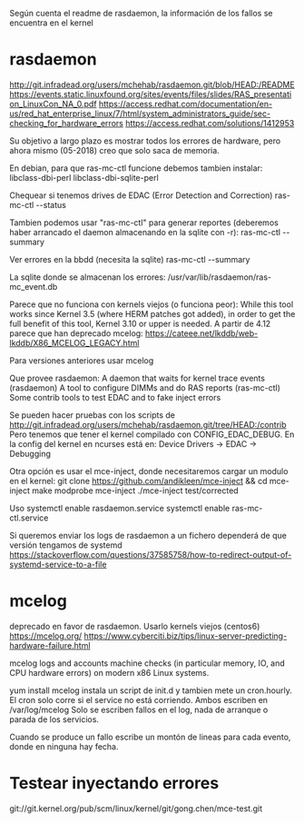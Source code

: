 Según cuenta el readme de rasdaemon, la información de los fallos se encuentra en el kernel

# rasdaemon
http://git.infradead.org/users/mchehab/rasdaemon.git/blob/HEAD:/README
https://events.static.linuxfound.org/sites/events/files/slides/RAS_presentation_LinuxCon_NA_0.pdf
https://access.redhat.com/documentation/en-us/red_hat_enterprise_linux/7/html/system_administrators_guide/sec-checking_for_hardware_errors
https://access.redhat.com/solutions/1412953

Su objetivo a largo plazo es mostrar todos los errores de hardware, pero ahora mismo (05-2018) creo que solo saca de memoria.

En debian, para que ras-mc-ctl funcione debemos tambien instalar: libclass-dbi-perl libclass-dbi-sqlite-perl

Chequear si tenemos drives de EDAC (Error Detection and Correction)
ras-mc-ctl --status

Tambien podemos usar "ras-mc-ctl" para generar reportes (deberemos haber arrancado el daemon almacenando en la sqlite con -r):
ras-mc-ctl --summary

Ver errores en la bbdd (necesita la sqlite)
ras-mc-ctl --summary

La sqlite donde se almacenan los errores:
/usr/var/lib/rasdaemon/ras-mc_event.db


Parece que no funciona con kernels viejos (o funciona peor):
While this tool works since Kernel 3.5 (where HERM patches got added), in order to get the full benefit of this tool, Kernel 3.10 or upper is needed.
A partir de 4.12 parece que han deprecado mcelog: https://cateee.net/lkddb/web-lkddb/X86_MCELOG_LEGACY.html

Para versiones anteriores usar mcelog

Que provee rasdaemon:
  A daemon that waits for kernel trace events (rasdaemon)
  A tool to configure DIMMs and do RAS reports (ras-mc-ctl)
  Some contrib tools to test EDAC and to fake inject errors


Se pueden hacer pruebas con los scripts de http://git.infradead.org/users/mchehab/rasdaemon.git/tree/HEAD:/contrib
Pero tenemos que tener el kernel compilado con CONFIG_EDAC_DEBUG.
  En la config del kernel en ncurses está en: Device Drivers -> EDAC -> Debugging

Otra opción es usar el mce-inject, donde necesitaremos cargar un modulo en el kernel:
git clone https://github.com/andikleen/mce-inject && cd mce-inject
make
modprobe mce-inject
./mce-inject test/corrected


Uso
systemctl enable rasdaemon.service
systemctl enable ras-mc-ctl.service

Si queremos enviar los logs de rasdaemon a un fichero dependerá de que versión tengamos de systemd
https://stackoverflow.com/questions/37585758/how-to-redirect-output-of-systemd-service-to-a-file



# mcelog
deprecado en favor de rasdaemon. Usarlo kernels viejos (centos6)
https://mcelog.org/
https://www.cyberciti.biz/tips/linux-server-predicting-hardware-failure.html

mcelog logs and accounts machine checks (in particular memory, IO, and CPU hardware errors) on modern x86 Linux systems.

yum install mcelog
instala un script de init.d y tambien mete un cron.hourly.
El cron solo corre si el service no está corriendo.
Ambos escriben en /var/log/mcelog
Solo se escriben fallos en el log, nada de arranque o parada de los servicios.

Cuando se produce un fallo escribe un montón de lineas para cada evento, donde en ninguna hay fecha.



# Testear inyectando errores
git://git.kernel.org/pub/scm/linux/kernel/git/gong.chen/mce-test.git
